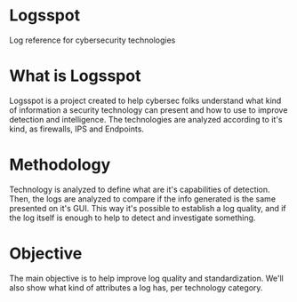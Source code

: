 # Logsspot

Log reference for cybersecurity technologies

# What is Logsspot

Logsspot is a project created to help cybersec folks understand what kind of information a security technology can present and how to use to improve detection and intelligence.
The technologies are analyzed according to it's kind, as firewalls, IPS and Endpoints.

# Methodology

 Technology is analyzed to define what are it's capabilities of detection. Then, the logs are analyzed to compare if the info generated is the same presented on it's GUI. This way it's possible to establish a log quality, and if the log itself is enough to help to detect and investigate something.

# Objective

The main objective is to help improve log quality and standardization.
We'll also show what kind of attributes a log has, per technology category.




